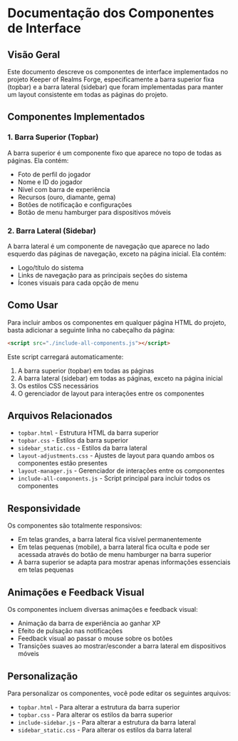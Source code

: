 # Documentação dos Componentes de Interface

## Visão Geral

Este documento descreve os componentes de interface implementados no projeto Keeper of Realms Forge, especificamente a barra superior fixa (topbar) e a barra lateral (sidebar) que foram implementadas para manter um layout consistente em todas as páginas do projeto.

## Componentes Implementados

### 1. Barra Superior (Topbar)

A barra superior é um componente fixo que aparece no topo de todas as páginas. Ela contém:

- Foto de perfil do jogador
- Nome e ID do jogador
- Nível com barra de experiência
- Recursos (ouro, diamante, gema)
- Botões de notificação e configurações
- Botão de menu hamburger para dispositivos móveis

### 2. Barra Lateral (Sidebar)

A barra lateral é um componente de navegação que aparece no lado esquerdo das páginas de navegação, exceto na página inicial. Ela contém:

- Logo/título do sistema
- Links de navegação para as principais seções do sistema
- Ícones visuais para cada opção de menu

## Como Usar

Para incluir ambos os componentes em qualquer página HTML do projeto, basta adicionar a seguinte linha no cabeçalho da página:

```html
<script src="./include-all-components.js"></script>
```

Este script carregará automaticamente:

1. A barra superior (topbar) em todas as páginas
2. A barra lateral (sidebar) em todas as páginas, exceto na página inicial
3. Os estilos CSS necessários
4. O gerenciador de layout para interações entre os componentes

## Arquivos Relacionados

- `topbar.html` - Estrutura HTML da barra superior
- `topbar.css` - Estilos da barra superior
- `sidebar_static.css` - Estilos da barra lateral
- `layout-adjustments.css` - Ajustes de layout para quando ambos os componentes estão presentes
- `layout-manager.js` - Gerenciador de interações entre os componentes
- `include-all-components.js` - Script principal para incluir todos os componentes

## Responsividade

Os componentes são totalmente responsivos:

- Em telas grandes, a barra lateral fica visível permanentemente
- Em telas pequenas (mobile), a barra lateral fica oculta e pode ser acessada através do botão de menu hamburger na barra superior
- A barra superior se adapta para mostrar apenas informações essenciais em telas pequenas

## Animações e Feedback Visual

Os componentes incluem diversas animações e feedback visual:

- Animação da barra de experiência ao ganhar XP
- Efeito de pulsação nas notificações
- Feedback visual ao passar o mouse sobre os botões
- Transições suaves ao mostrar/esconder a barra lateral em dispositivos móveis

## Personalização

Para personalizar os componentes, você pode editar os seguintes arquivos:

- `topbar.html` - Para alterar a estrutura da barra superior
- `topbar.css` - Para alterar os estilos da barra superior
- `include-sidebar.js` - Para alterar a estrutura da barra lateral
- `sidebar_static.css` - Para alterar os estilos da barra lateral
